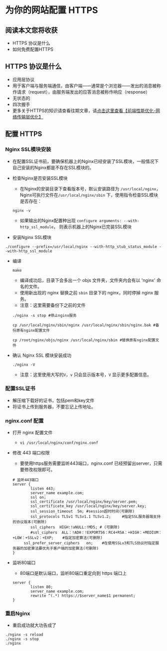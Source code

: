 # 为你的网站配置 HTTPS

## 阅读本文您将收获
* HTTPS 协议是什么
* 如何免费配置HTTPS

## HTTPS 协议是什么
* 应用层协议
* 用于客户端与服务端通信，由客户端——通常是个浏览器——发出的消息被称作请求（request），由服务端发出的应答消息被称作响应（response）
* 无状态的
* 四次握手
* 更多关于HTTPS的知识请查看往期文章，请[点击这里查看【前端性能优化-网络传输层优化】](https://github.com/programmer-zhang/front-end/blob/master/profiles/%5B%E5%89%8D%E7%AB%AF%E6%80%A7%E8%83%BD%E4%BC%98%E5%8C%96%5D%E7%BD%91%E7%BB%9C%E4%BC%A0%E8%BE%93%E5%B1%82%E4%BC%98%E5%8C%96.md)

## 配置 HTTPS
### Nginx SSL模块安装
* 在配置SSL证书前，要确保机器上的Nginx已经安装了SSL模块，一般情况下自己安装的Nginx都是不存在SSL模块的。
* 检查Nginx是否安装SSL模块
	* 在Nginx的安装目录下查看版本号，默认安装路径为 `/usr/local/nginx`，Nginx可执行文件在`/usr/local/nginx/sbin` 下，使用指令检查SSL模块是否存在：

	```
	nginx -v
	```

	* 如果输出的Nginx配置种出现 `configure arguments: --with-http_ssl_module`， 则表示机器上的Nginx已完装SSL模块

* 安装Nginx SSL模块

```
./configure --prefix=/usr/local/nginx --with-http_stub_status_module --with-http_ssl_module
```

* 编译
	

	```
	make
	```
	
	* 编译成功后，目录下会多出一个 objs 文件夹，文件夹内会有以 'nginx' 命名的文件。
	* 使用新出现的 nginx 替换之前 `sbin` 目录下的 nginx，同时停掉 nginx 服务。
	* 注意：这里需要备份下之前的文件

	```
	./nginx -s stop #停止nginx服务
	
	cp /usr/local/nginx/sbin/nginx /usr/local/nginx/sbin/nginx.bak #备份原有nginx配置文件
	
	cp /root/nginx/objs/nginx /usr/local/nginx/sbin #替换原有nginx配置文件
	```
	
* 确认 Nginx SSL 模块安装成功
	
	```
	./nginx -V
	``` 
	
	* 注意：这里使用大写的`V`，`v` 只会显示版本号，`V` 显示更多配置信息。
	

### 配置SSL证书
* 解压缩下载好的证书，包括pem和key文件
* 将证书上传到服务器，不要忘记上传地址。

### nginx.conf 配置
* 打开 nginx 配置文件
	* `vi /usr/local/nginx/conf/nginx.conf`
* 修改 443 端口权限
	* 要使用https服务需要监听443端口，nginx.conf 已经预留出server，只需要修改权限即可。
	
	```
	# 监听443端口
	server {
        	listen 443;
        	server_name example.com;
        	ssl on;
        	ssl_certificate /usr/local/nginx/key/server.pem;
        	ssl_certificate_key /usr/local/nginx/key/server.key;
        	ssl_session_timeout  5m; #session超时时间(可删除)
        	ssl_protocols TLSv1 TLSv1.1 TLSv1.2;     #指定SSL服务器端支持的协议版本(可删除)
        	ssl_ciphers  HIGH:!aNULL:!MD5; # (可删除)
        	#ssl_ciphers  ALL：!ADH：!EXPORT56：RC4+RSA：+HIGH：+MEDIUM：+LOW：+SSLv2：+EXP;    #指定加密算法(可删除)
       	 ssl_prefer_server_ciphers   on;    #在使用SSLv3和TLS协议时指定服务器的加密算法要优先于客户端的加密算法(可删除)
	}
	```

* 监听80端口
	* 80端口是默认端口，监听80端口重定向到 https 端口上

	```
	server {
        	listen 80;
        	server_name example.com;
        	rewrite ^(.*) https://$server_name$1 permanent;
	}
	```

### 重启Nginx
* 重启成功就大功告成了

```
./nginx -s reload
./nginx -s stop
./nginx 
```